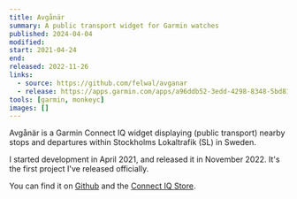 ```yaml
---
title: Avgånär
summary: A public transport widget for Garmin watches
published: 2024-04-04
modified:
start: 2021-04-24
end:
released: 2022-11-26
links:
  - source: https://github.com/felwal/avganar
  - release: https://apps.garmin.com/apps/a96ddb52-3edd-4298-8348-5bd818376a2a
tools: [garmin, monkeyc]
images: []
---
```


Avgånär is a Garmin Connect IQ widget displaying (public transport) nearby stops and departures within Stockholms Lokaltrafik (SL) in Sweden.

I started development in April 2021, and released it in November 2022. It's the first project I've released officially.

You can find it on [Github](https://github.com/felwal/avganar) and the [Connect IQ Store](https://apps.garmin.com/en-GB/apps/a96ddb52-3edd-4298-8348-5bd818376a2a).
